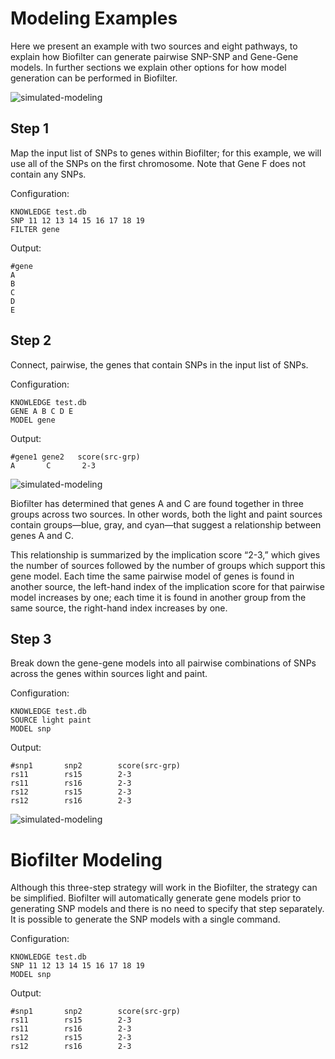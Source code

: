 # Modeling Examples

Here we present an example with two sources and eight pathways, to explain how Biofilter can generate pairwise SNP-SNP and Gene-Gene models. In further sections we explain other options for how model generation can be performed in Biofilter.

![simulated-modeling](../images/simulated-knowledge/simulated-modeling01.png)

## Step 1

Map the input list of SNPs to genes within Biofilter; for this example, we will use all of the SNPs on the first chromosome. Note that Gene F does not contain any SNPs.

Configuration:
```
KNOWLEDGE test.db
SNP 11 12 13 14 15 16 17 18 19
FILTER gene
```

Output:
```
#gene
A
B
C
D
E
```

## Step 2

Connect, pairwise, the genes that contain SNPs in the input list of SNPs.

Configuration:

```
KNOWLEDGE test.db
GENE A B C D E
MODEL gene
```
Output:

```
#gene1 gene2   score(src-grp)
A       C       2-3
```

![simulated-modeling](../images/simulated-knowledge/simulated-modeling02.png)

Biofilter has determined that genes A and C are found together in three groups across two sources. In other words, both the light and paint sources contain groups—blue, gray, and cyan—that suggest a relationship between genes A and C.

This relationship is summarized by the implication score “2-3,” which gives the number of sources followed by the number of groups which support this gene model. Each time the same pairwise model of genes is found in another source, the left-hand index of the implication score for that pairwise model increases by one; each time it is found in another group from the same source, the right-hand index increases by one.

## Step 3
Break down the gene-gene models into all pairwise combinations of SNPs across the genes within sources light and paint.

Configuration:
```
KNOWLEDGE test.db
SOURCE light paint
MODEL snp
```

Output:
```
#snp1       snp2        score(src-grp)
rs11        rs15        2-3
rs11        rs16        2-3
rs12        rs15        2-3
rs12        rs16        2-3
```

![simulated-modeling](../images/simulated-knowledge/simulated-modeling03.png)

# Biofilter Modeling

Although this three-step strategy will work in the Biofilter, the strategy can be simplified. Biofilter will automatically generate gene models prior to generating SNP models and there is no need to specify that step separately. It is possible to generate the SNP models with a single command.

Configuration:
```
KNOWLEDGE test.db
SNP 11 12 13 14 15 16 17 18 19
MODEL snp
```

Output:
```
#snp1       snp2        score(src-grp)
rs11        rs15        2-3
rs11        rs16        2-3
rs12        rs15        2-3
rs12        rs16        2-3
```